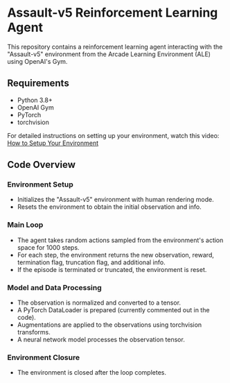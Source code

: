 # Assault-v5 Reinforcement Learning Agent

This repository contains a reinforcement learning agent interacting with the "Assault-v5" environment from the Arcade Learning Environment (ALE) using OpenAI's Gym.

## Requirements

- Python 3.8+
- OpenAI Gym
- PyTorch
- torchvision

For detailed instructions on setting up your environment, watch this video: [How to Setup Your Environment](https://youtu.be/gMgj4pSHLww?si=xq3wESPpZe6HmgWz)


## Code Overview

### Environment Setup
- Initializes the "Assault-v5" environment with human rendering mode.
- Resets the environment to obtain the initial observation and info.

### Main Loop
- The agent takes random actions sampled from the environment's action space for 1000 steps.
- For each step, the environment returns the new observation, reward, termination flag, truncation flag, and additional info.
- If the episode is terminated or truncated, the environment is reset.

### Model and Data Processing
- The observation is normalized and converted to a tensor.
- A PyTorch DataLoader is prepared (currently commented out in the code).
- Augmentations are applied to the observations using torchvision transforms.
- A neural network model processes the observation tensor.

### Environment Closure
- The environment is closed after the loop completes.

